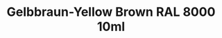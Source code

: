 ---
layout: product
title: "Gelbbraun-Yellow Brown RAL 8000  10ml"
price: "330" 
desc: "Acrylic Laquer 10mL"
img_path: "/assets/img/RC063.jpg"
brand: "AK "
available: false
special_offer: false
new: false
soon: false
cat: "020000"
subcat: "020200"
subsubcat: "020201"
sifra: "RC063"
popular: false
---
